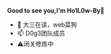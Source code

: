 **Good to see you,I'm Ho1L0w-By🍎**
- 🌱 大三在读，web菜狗 
- 📫 D0g3团队成员
- ⚠闭关修炼中

<!---
Ho1L0w-By/Ho1L0w-By is a ✨ special ✨ repository because its `README.md` (this file) appears on your GitHub profile.
You can click the Preview link to take a look at your changes.
--->
